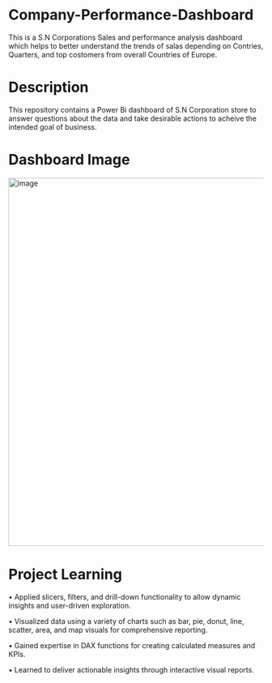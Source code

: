 # Company-Performance-Dashboard
This is a S.N Corporations Sales and performance analysis dashboard which helps to better understand the trends of salas depending on Contries, Quarters, and top costomers from overall Countries of Europe.
# Description
This repository contains a Power Bi dashboard of S.N Corporation store to answer questions about the data and take desirable actions to acheive the intended goal of business.
# Dashboard Image
<img width="1288" height="727" alt="image" src="https://github.com/user-attachments/assets/49af8cbe-75ab-4fe5-aecc-82dd905defb6" />

# Project Learning

•	Applied slicers, filters, and drill-down functionality to allow dynamic insights and user-driven exploration.

•	Visualized data using a variety of charts such as bar, pie, donut, line, scatter, area, and map visuals for comprehensive reporting.

•	Gained expertise in DAX functions for creating calculated measures and KPIs.

•	Learned to deliver actionable insights through interactive visual reports.

